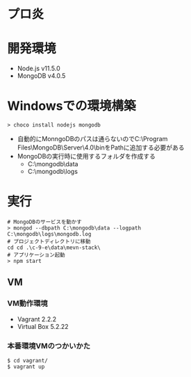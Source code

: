 # プロ炎
# 開発環境
- Node.js v11.5.0
- MongoDB v4.0.5

# Windowsでの環境構築
```
> choco install nodejs mongodb
```
* 自動的にMonngoDBのパスは通らないのでC:\Program Files\MongoDB\Server\4.0\binをPathに追加する必要がある
* MongoDBの実行時に使用するフォルダを作成する
  * C:\mongodb\data
  * C:\mongodb\logs

# 実行
```
# MongoDBのサービスを動かす
> mongod --dbpath C:\mongodb\data --logpath C:\mongodb\logs\mongodb.log
# プロジェクトディレクトリに移動
cd cd .\c-9-e\data\mevn-stack\
# アプリケーション起動
> npm start
```

## VM
### VM動作環境
- Vagrant 2.2.2
- Virtual Box 5.2.22

### 本番環境VMのつかいかた
```
$ cd vagrant/
$ vagrant up
```